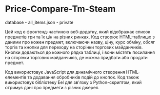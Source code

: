 # Price-Compare-Tm-Steam
database - all_items.json - private

Цей код є фронтенд-частиною веб-додатку, який відображає список предметів гри та їх цін на різних ринках. Код створює HTML-таблицю з даними про кожен предмет, включаючи назву, ціну, курс обміну, обсяг торгів та кнопки для переходу на сторінки торгових майданчиків. Кнопки додаються до кожного рядка таблиці, і вони містять посилання на сторінки торгових майданчиків, де можна придбати або продати предмет.

Код використовує JavaScript для динамічного створення HTML-елементів та додавання обробників подій до кнопок. Код також використовує бібліотеку Eel для зв'язку з Python-скриптом, який отримує дані про предмети з різних джерел.
